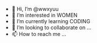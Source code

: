 - 👋 Hi, I’m @wwxyuu
- 👀 I’m interested in WOMEN
- 🌱 I’m currently learning CODING
- 💞️ I’m looking to collaborate on ...
- 📫 How to reach me ...

<!---
wwxyuu/wwxyuu is a ✨ special ✨ repository because its `README.md` (this file) appears on your GitHub profile.
You can click the Preview link to take a look at your changes.
--->
